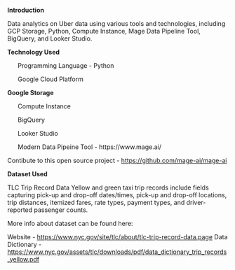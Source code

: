 <b>Introduction</b>

Data analytics on Uber data using various tools and technologies, including GCP Storage, Python, Compute Instance, Mage Data Pipeline Tool, BigQuery, and Looker Studio.

<b>Technology Used</b>
<ul>Programming Language - Python</ul>
<ul>Google Cloud Platform</ul>

<b>Google Storage</b>
<ul>Compute Instance</ul>
<ul>BigQuery</ul>
<ul>Looker Studio</ul>
<ul>Modern Data Pipeine Tool - https://www.mage.ai/</ul>

Contibute to this open source project - https://github.com/mage-ai/mage-ai

<b>Dataset Used</b>

TLC Trip Record Data Yellow and green taxi trip records include fields capturing pick-up and drop-off dates/times, pick-up and drop-off locations, trip distances, itemized fares, rate types, payment types, and driver-reported passenger counts.

More info about dataset can be found here:

Website - https://www.nyc.gov/site/tlc/about/tlc-trip-record-data.page
Data Dictionary - https://www.nyc.gov/assets/tlc/downloads/pdf/data_dictionary_trip_records_yellow.pdf
